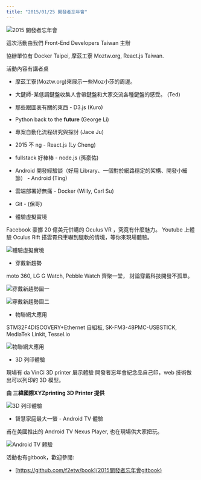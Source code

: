 ```yaml
---
title: "2015/01/25 開發者忘年會"
---
```


![2015 開發者忘年會](https://t.kfs.io/upload_images/37952/10912618_10203569096017188_51249980_o_large.jpg)

這次活動由我們 Front-End Developers Taiwan 主辦

協辦單位有
Docker Taipei, 摩茲工寮 Moztw.org, React.js Taiwan.

活動內容有講者桌

* 摩茲工寮(Moztw.org)來展示一些Moz小莎的周邊。
* 大鍵師-某低調鍵盤收集人會帶鍵盤和大家交流各種鍵盤的感受。 (Ted)
* 那些跟圖表有關的東西 - D3.js (Kuro)
* Python back to the __future__ (George Li)
* 專案自動化流程研究與探討 (Jace Ju)
* 2015 不 ng - React.js (Ly Cheng)
* fullstack 好棒棒 - node.js (孫豪佑)
* Android 開發經驗談（好用 Library、一個對於網路穩定的架構、開發小細節） - Android (Ting)
* 雲端部署好無痛 - Docker (Willy, Carl Su)
* Git - (保哥)

* 體驗虛擬實境

Facebook 豪擲 20 億美元併購的 Oculus VR ，究竟有什麼魅力。
Youtube 上體驗 Oculus Rift 搭雲霄飛車嚇到腿軟的情境，等你來現場體驗。

![體驗虛擬實境](https://s3-ap-northeast-1.amazonaws.com/kktix/organization_resource_files/776/1558/hackpad.com_421ortm31NK_p.147554_1419489524373_dk2-hero.jpg)

* 穿戴新趨勢

moto 360, LG G Watch, Pebble Watch 齊聚一堂，
討論穿戴科技開發不孤單。

![穿戴新趨勢圖一](https://s3-ap-northeast-1.amazonaws.com/kktix/organization_resource_files/776/1561/unnamed.png)

![穿戴新趨勢圖二](https://s3-ap-northeast-1.amazonaws.com/kktix/organization_resource_files/776/1562/Pebble_watch_trio_group_04.png)

* 物聯網大應用

STM32F4DISCOVERY+Ethernet 自組板, SK-FM3-48PMC-USBSTICK, MediaTek Linkit, Tessel.io

![物聯網大應用](https://s3-ap-northeast-1.amazonaws.com/kktix/organization_resource_files/776/1563/M-05313.jpg)


* 3D 列印體驗

現場有 da VinCi 3D printer 展示體驗
開發者忘年會紀念品自己印，web 技術做出可以列印的 3D 模型。

**由 三緯國際XYZprinting 3D Printer 提供**

![3D 列印體驗](https://s3-ap-northeast-1.amazonaws.com/kktix/organization_resource_files/776/1567/da-vinci-3d-printer-1.png)


* 智慧家庭最大一螢 - Android TV 體驗

甫在美國推出的 Android TV Nexus Player, 也在現場供大家把玩。

![Android TV 體驗](https://s3-ap-northeast-1.amazonaws.com/kktix/organization_resource_files/776/1568/Player-purchaseflow-1600.jpg)

活動也有gitbook，歡迎參閱:

* [https://github.com/f2etw/book](2015開發者忘年會gitbook)
